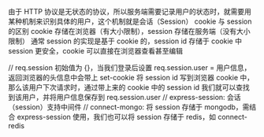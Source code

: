 由于 HTTP 协议是无状态的协议，所以服务端需要记录用户的状态时，就需要用某种机制来识别具体的用户，这个机制就是会话（Session）
cookie 与 session 的区别
cookie 存储在浏览器（有大小限制），session 存储在服务端（没有大小限制）
通常 session 的实现是基于 cookie 的，session id 存储于 cookie 中
session 更安全，cookie 可以直接在浏览器查看甚至编辑


// req.session 初始值为 {}，当我们登录后设置 req.session.user = 用户信息，返回浏览器的头信息中会带上 set-cookie 将 session id 写到浏览器 cookie 中，那么该用户下次请求时，通过带上来的 cookie 中的 session id 我们就可以查找到该用户，并将用户信息保存到 req.session.user
// express-session: 会话（session）支持中间件
// connect-mongo: 将 session 存储于 mongodb，需结合 express-session 使用，我们也可以将 session 存储于 redis，如 connect-redis
